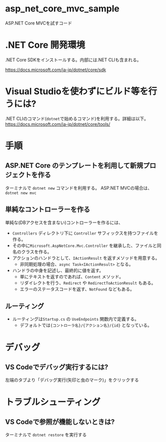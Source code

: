 # asp_net_core_mvc_sample
ASP.NET Core MVCを試すコード

# .NET Core 開発環境

.NET Core SDKをインストールする。内部には.NET CLIも含まれる。

https://docs.microsoft.com/ja-jp/dotnet/core/sdk

# Visual Studioを使わずにビルド等を行うには?

.NET CLIのコマンド(`dotnet`で始めるコマンド)を利用する。詳細は以下。
https://docs.microsoft.com/ja-jp/dotnet/core/tools/


# 手順

## ASP.NET Core のテンプレートを利用して新規プロジェクトを作る

ターミナルで `dotnet new` コマンドを利用する。
ASP.NET MVCの場合は、`dotnet new mvc` 

## 単純なコントローラーを作る

単純な(DBアクセスを含まない)コントローラーを作るには、

- `Controllers` ディレクトリ下に `Controller` サフィックスを持つファイルを作る。
- その中に`Microsoft.AspNetCore.Mvc.Controller` を継承した、ファイルと同名のクラスを作る。
- アクションのハンドラとして、`IActionResult` を返すメソッドを用意する。
  - 非同期処理の場合、`async Task<IActionResult>` となる。
- ハンドラの中身を記述し、最終的に値を返す。
  - 単にテキストを返すのであれば、`Content` メソッド。
  - リダイレクトを行う、`Redirect` や `RedirectToActionResult` もある。
  - エラーのステータスコードを返す、`NotFound` などもある。

## ルーティング

- ルーティングは`Startup.cs` の `UseEndpoints` 関数内で定義する。
  - デフォルトでは`{コントローラ名}/{アクション名}/{id}` となっている。

# デバッグ
## VS Codeでデバッグ実行するには?

左端のタブより「デバッグ実行(矢印と虫のマーク)」をクリックする

# トラブルシューティング

## VS Codeで参照が機能しないときは?

ターミナルで `dotnet restore` を実行する
